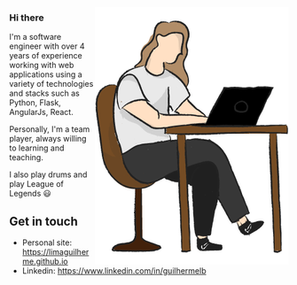 <img align="right" src="https://github.com/LimaGuilherme/LimaGuilherme/blob/master/me.png" 
alt="Me Programming" width=350px height=465px/>

### Hi there

I'm a software engineer with over 4 years of experience working with web applications using a variety of technologies and stacks such as Python, Flask, AngularJs, React.

Personally, I'm a team player, always willing to learning and teaching.

I also play drums and play League of Legends :smiley:

## Get in touch
- Personal site: https://limaguilherme.github.io
- Linkedin: https://www.linkedin.com/in/guilhermelb

